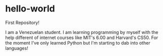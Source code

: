 # hello-world
First Repository!

I am a Venezuelan student. I am learning programming by myself with the help different of internet courses like MIT's 6.00 and 
Harvard's CS50.
For the moment I've only learned Python but I'm starting to dab into other languages!
